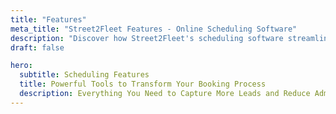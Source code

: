 ```yaml
---
title: "Features"
meta_title: "Street2Fleet Features - Online Scheduling Software"
description: "Discover how Street2Fleet's scheduling software streamlines home service bookings with real-time availability, CRM integration, and automated confirmations."
draft: false

hero:
  subtitle: Scheduling Features
  title: Powerful Tools to Transform Your Booking Process
  description: Everything You Need to Capture More Leads and Reduce Administrative Overhead with <br> Seamless Online Scheduling Integration.
---
```

